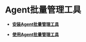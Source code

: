 # Agent批量管理工具<a name="sms_03_0026"></a>

-   **[安装Agent批量管理工具](安装Agent批量管理工具.md)**  

-   **[使用Agent批量管理工具](使用Agent批量管理工具.md)**  


